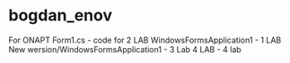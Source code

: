 # bogdan_enov
For ONAPT
Form1.cs - code for 2 LAB
WindowsFormsApplication1 - 1 LAB
New wersion/WindowsFormsApplication1 - 3 Lab
4 LAB - 4 lab
